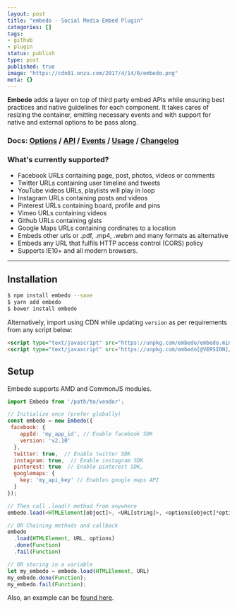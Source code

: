 ```yaml
---
layout: post
title: "embedo - Social Media Embed Plugin"
categories: []
tags:
- github
- plugin
status: publish
type: post
published: true
image: "https://cdn01.onzu.com/2017/4/14/0/embedo.png"
meta: {}
---
```


**Embedo** adds a layer on top of third party embed APIs while ensuring best practices and native guidelines for each component. It takes cares of resizing the container, emitting necessary events and with support for native and external options to be pass along.

### Docs: [Options](https://github.com/shobhitsharma/embedo/wiki/Options) / [API](https://github.com/shobhitsharma/embedo/wiki/API) / [Events](https://github.com/shobhitsharma/embedo/wiki/Events) / [Usage](https://github.com/shobhitsharma/embedo/wiki/Usage) / [Changelog](https://github.com/shobhitsharma/embedo/releases)

### What's currently supported?

* Facebook URLs containing page, post, photos, videos or comments
* Twitter URLs containing user timeline and tweets
* YouTube videos URLs, playlists will play in loop
* Instagram URLs containing posts and videos
* Pinterest URLs containing board, profile and pins
* Vimeo URLs containing videos
* Github URLs containing gists
* Google Maps URLs containing cordinates to a location
* Embeds other urls or .pdf, .mp4, .webm and many formats as alternative
* Embeds any URL that fulfils HTTP access control (CORS) policy
* Supports IE10+ and all modern browsers.

***

## Installation

```sh
$ npm install embedo --save
$ yarn add embedo
$ bower install embedo
```

Alternatively, import using CDN while updating `version` as per requirements from any script below:

```html
<script type="text/javascript" src="https://unpkg.com/embedo/embedo.min.js"></script>
<script type="text/javascript" src="https://unpkg.com/embedo[@VERSION]/embedo.min.js"></script>
```

## Setup

Embedo supports AMD and CommonJS modules.

```js
import Embedo from '/path/to/vendor';

// Initialize once (prefer globally)
const embedo = new Embedo({
 facebook: {
    appId: 'my_app_id', // Enable facebook SDK
    version: 'v2.10'
  },
  twitter: true,  // Enable twitter SDK
  instagram: true,  // Enable instagram SDK
  pinterest: true  // Enable pinterest SDK,
  googlemaps: {
    key: 'my_api_key' // Enables google maps API
  }
});

// Then call .load() method from anywhere
embedo.load(<HTMLElement[object]>, <URL[string]>, <options[object]*optional>);

// OR Chaining methods and callback
embedo
  .load(HTMLElement, URL, options)
  .done(Function)
  .fail(Function)

// OR storing in a variable
let my_embedo = embedo.load(HTMLElement, URL)
my_embedo.done(Function);
my_embedo.fail(Function);
```

Also, an example can be [found here](https://codepen.io/shobhitsharma/pen/yojJZp).
